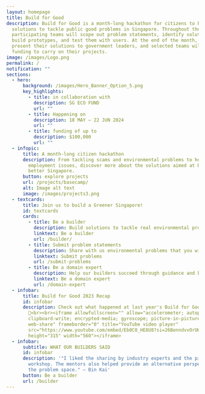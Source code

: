 ```yaml
---
layout: homepage
title: Build for Good
description: Build for Good is a month-long hackathon for citizens to build
  solutions to tackle public good problems in Singapore. Throughout the month,
  participating teams will scope out problem statements, identify solutions,
  build prototypes, and test them with users. At the end of the month, they will
  present their solutions to government leaders, and selected teams will receive
  funding to carry on their projects.
image: /images/Logo.png
permalink: /
notification: ""
sections:
  - hero:
      background: /images/Hero_Banner_Option_5.png
      key_highlights:
        - title: in collaboration with
          description: SG ECO FUND
          url: ""
        - title: Happening on
          description: 18 MAY — 22 JUN 2024
          url: ""
        - title: funding of up to
          description: $100,000
          url: ""
  - infopic:
      title: A month-long citizen hackathon
      description: From tackling scams and environmental problems to healthcare and
        employment issues, discover more about the solutions aimed at building a
        better Singapore.
      button: explore projects
      url: /projects/basecamp/
      alt: Image alt text
      image: /images/projects3.png
  - textcards:
      title: Join us to build a Greener Singapore!
      id: textcards
      cards:
        - title: Be a builder
          description: Build solutions to tackle real environmental problems
          linktext: Be a builder
          url: /builder/
        - title: Submit problem statements
          description: Share with us environmental problems that you wish we could tackle
          linktext: Submit problems
          url: /submit-problems
        - title: Be a domain expert
          description: Help our builders succeed through guidance and knowledge sharing
          linktext: Be a domain expert
          url: /domain-expert
  - infobar:
      title: Build for Good 2023 Recap
      id: infobar
      description: Check out what happened at last year's Build for Good
        🎊<br><br><iframe allowfullscreen="" allow="accelerometer; autoplay;
        clipboard-write; encrypted-media; gyroscope; picture-in-picture;
        web-share" frameborder="0" title="YouTube video player"
        src="https://www.youtube.com/embed/Eb0C0_HE8U8?si=26BenndvvOrUHCan"
        height="315" width="560"></iframe>
  - infobar:
      subtitle: WHAT OUR BUILDERS SAID
      id: infobar
      description: '"I liked the sharing by industry experts and the pitching
        workshop. The mentors also helped provide an alternative perspective to
        the problem space." — Bin Kai'
      button: Be a builder
      url: /builder
---
```

